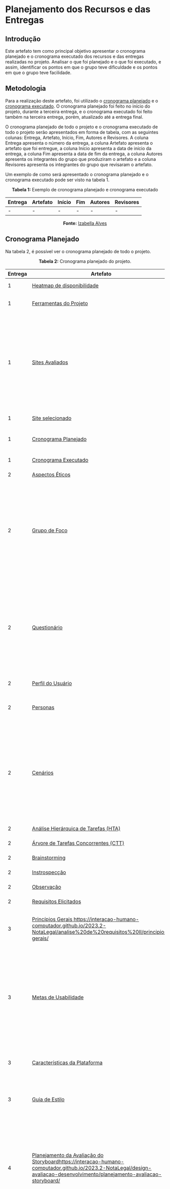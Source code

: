 # Planejamento dos Recursos e das Entregas

## Introdução

Este artefato tem como principal objetivo apresentar o cronograma planejado e o cronograma executado dos recursos e das entregas realizadas no projeto. Analisar o que foi planejado e o que foi executado, e assim, identificar os pontos em que o grupo teve dificuldade e os pontos em que o grupo teve facilidade.

## Metodologia

Para a realização deste artefato, foi utilizado o [cronograma planejado](https://interacao-humano-computador.github.io/2023.2-NotaLegal/planejamento%20do%20projeto/cronograma_planejado/) e o [cronograma executado](https://interacao-humano-computador.github.io/2023.2-NotaLegal/planejamento%20do%20projeto/cronograma_executado/#historico-de-versao). O cronograma planejado foi feito no início do projeto, durante a terceira entrega, e o cronograma executado foi feito também na terceira entrega, porém, atualizado até a entrega final.

O cronograma planejado de todo o projeto e o cronograma executado de todo o projeto serão apresentados em forma de tabela, com as seguintes colunas: Entrega, Artefato, Início, Fim, Autores e Revisores. A coluna Entrega apresenta o número da entrega, a coluna Artefato apresenta o artefato que foi entregue, a coluna Início apresenta a data de início da entrega, a coluna Fim apresenta a data de fim da entrega, a coluna Autores apresenta os integrantes do grupo que produziram o artefato e a coluna Revisores apresenta os integrantes do grupo que revisaram o artefato.

Um exemplo de como será apresentado o cronograma planejado e o cronograma executado pode ser visto na tabela 1.

  <div align="center">
        <p><b>Tabela 1:</b> Exemplo de cronograma planejado e cronograma executado</p>
        <table>
            <thead>
                <tr>
                    <th>Entrega</th>
                    <th>Artefato</th>
                    <th>Início</th>
                    <th>Fim</th>
                    <th>Autores</th>
                    <th>Revisores</th>
                </tr>
            </thead>
            <tbody>
                <tr>
                    <td>-</td>
                    <td>-</td>
                    <td>-</td>
                    <td>-</td>
                    <td>-</td>
                    <td>-</td>
                </tr>
            </tbody>
        </table>
        <p><b>Fonte:</b> <a href="https://github.com/izabellaalves">Izabella Alves</a></p>
    </div>

## Cronograma Planejado

Na tabela 2, é possível ver o cronograma planejado de todo o projeto.

  <div align="center">
        <p><b>Tabela 2:</b> Cronograma planejado do projeto.</p>
</div>

|Entrega | Artefato | Início | Fim | Autores | Revisores |
|-----------|--------|-----|---------|-----------|-------|
| 1 | [Heatmap de disponibilidade](https://interacao-humano-computador.github.io/2023.2-NotaLegal/planejamento%20do%20projeto/heatmap-disponibilidade/) | 06/set | 19/set | Gabriel Rosa |  Lucas Ribeiro|
| 1 | [Ferramentas do Projeto](https://interacao-humano-computador.github.io/2023.2-NotaLegal/planejamento%20do%20projeto/ferramentas/) | 06/set | 19/set|Lucas De Oliveira  | Lucas Victor|
| 1 | [Sites Avaliados](https://interacao-humano-computador.github.io/2023.2-NotaLegal/planejamento%20do%20projeto/site-escolhido/) | 06/set |19/set |Gabriel Rosa, Gabriel Zaranza, Izabella Alves, Lucas De Oliveira, Lucas Ribeiro, Lucas Victor, Zenilda Vieira | Lucas Victor |
| 1 | [Site selecionado](https://interacao-humano-computador.github.io/2023.2-NotaLegal/planejamento%20do%20projeto/lista-sites-avaliados/)  | 06/set | 19/set| Lucas Victor | Lucas De Oliveira |
| 1 | [Cronograma Planejado](https://interacao-humano-computador.github.io/2023.2-NotaLegal/planejamento%20do%20projeto/cronograma_planejado/) | 06/set | 19/set| Gabriel Rosa, Zenilda Vieira |Gabriel Zaranza |
| 1 | [Cronograma Executado](https://interacao-humano-computador.github.io/2023.2-NotaLegal/planejamento%20do%20projeto/cronograma_executado/) | 27/set| 27/set |Gabriel Rosa | Zenilda Vieira |
| 2 | [Aspectos Éticos](https://interacao-humano-computador.github.io/2023.2-NotaLegal/analise%20de%20requisitos/aspectos-eticos/) | 21/set |   24/set | Izabella Alves| Zenilda Vieira |
| 2 | [Grupo de Foco](https://interacao-humano-computador.github.io/2023.2-NotaLegal/analise%20de%20requisitos/tecnicas-perfil-usuario/grupo_de_foco/) | 21/set |  24/set| Gabriel Rosa, Gabriel Zaranza, Izabella Alves, Lucas De Oliveira, Lucas Ribeiro, Lucas Victor, Zenilda Vieira| Gabriel Rosa, Gabriel Zaranza, Izabella Alves, Lucas De Oliveira, Lucas Ribeiro, Lucas Victor, Zenilda Vieira|
| 2 | [Questionário](https://interacao-humano-computador.github.io/2023.2-NotaLegal/analise%20de%20requisitos/tecnicas-perfil-usuario/questionario/) | 21/set | 24/set | Gabriel Rosa, Gabriel Zaranza, Izabella Alves, Lucas De Oliveira, Lucas Ribeiro, Lucas Victor, Zenilda Vieira| Gabriel Rosa, Gabriel Zaranza, Izabella Alves, Lucas De Oliveira, Lucas Ribeiro, Lucas Victor, Zenilda Vieira|
| 2 |[ Perfil do Usuário](https://interacao-humano-computador.github.io/2023.2-NotaLegal/analise%20de%20requisitos/perfil_usuario/) | 25/set | 26/set | Gabriel Zaranza| Izabella Alves|
| 2 | [Personas](https://interacao-humano-computador.github.io/2023.2-NotaLegal/analise%20de%20requisitos/personas/) | 25/set | 26/set |Lucas De Oliveira, Lucas Victor |Zenilda Vieira |
| 2 | [Cenários](https://interacao-humano-computador.github.io/2023.2-NotaLegal/analise%20de%20requisitos/cenarios/) | 04/out | 07/out | Gabriel Rosa, Gabriel Zaranza, Izabella Alves, Lucas De Oliveira, Lucas Ribeiro Lucas Victor, Zenilda Vieira| Lucas De Oliveira |
| 2 | [Análise Hierárquica de Tarefas (HTA)](https://interacao-humano-computador.github.io/2023.2-NotaLegal/analise%20de%20requisitos/tecnicas-analise-de-tarefas/hta/) | 08/out | 09/out | Lucas Ribeiro| Izabella Alves|
| 2 | [Árvore de Tarefas Concorrentes (CTT)](https://interacao-humano-computador.github.io/2023.2-NotaLegal/analise%20de%20requisitos/tecnicas-analise-de-tarefas/ctt/) |08/out  | 09/out | Lucas Ribeiro| Izabella Alves|
| 2 | [Brainstorming](https://interacao-humano-computador.github.io/2023.2-NotaLegal/analise%20de%20requisitos/tecnicas-elicitacao/brainstorming/) |  21/set | 24/set | Gabriel Rosa| Lucas Victor|
| 2 | [Instrospecção](https://interacao-humano-computador.github.io/2023.2-NotaLegal/analise%20de%20requisitos/tecnicas-elicitacao/instrospeccao/) |  21/set | 24/set |Gabriel Rosa | Lucas Victor|
| 2 | [Observação](https://interacao-humano-computador.github.io/2023.2-NotaLegal/analise%20de%20requisitos/tecnicas-elicitacao/observacao/) |  21/set | 24/set |Gabriel Rosa | Lucas Victor|
| 2 | [Requisitos Elicitados](https://interacao-humano-computador.github.io/2023.2-NotaLegal/analise%20de%20requisitos/requisitos-elicitados/) |  21/set |  24/set| Gabriel Rosa| Lucas Victor|
| 3 | [Princípios Gerais ]()https://interacao-humano-computador.github.io/2023.2-NotaLegal/analise%20de%20requisitos%20II/principios-gerais/|  12/out| 15/out |Izabella Alves, Lucas Ribeiro |Gabriel Zaranza, Lucas Victor, Zenilda Vieira |
| 3 | [Metas de Usabilidade](https://interacao-humano-computador.github.io/2023.2-NotaLegal/analise%20de%20requisitos%20II/metas_de_usabilidade/) | 11/out | 11/out |Gabriel Rosa, Gabriel Zaranza, Izabella Alves, Lucas De Oliveira, Lucas Ribeiro, Lucas Victor, Zenilda Vieira |Gabriel Zaranza |
| 3 | [Características da Plataforma](https://interacao-humano-computador.github.io/2023.2-NotaLegal/analise%20de%20requisitos%20II/caracteristicas_da_plataforma/) |  12/out| 15/out | Gabriel Rosa, Lucas De Oliveira | Izabella Alves, Lucas Ribeiro|
| 3 | [Guia de Estilo](https://interacao-humano-computador.github.io/2023.2-NotaLegal/analise%20de%20requisitos%20II/guia_de_estilo/) | 12/out | 15/out | Gabriel Zaranza, Lucas Victor, Zenilda Vieira| Gabriel Rosa, Lucas De Oliveira|
| 4 | [Planejamento da Avaliação do Storyboard]()https://interacao-humano-computador.github.io/2023.2-NotaLegal/design-avaliacao-desenvolvimento/planejamento-avaliacao-storyboard/|  19/out| 21/out | Gabriel Rosa, Gabriel Zaranza, Izabella Alves, Lucas De Oliveira, Lucas Ribeiro, Lucas Victor, Zenilda Vieira| Lucas De Oliveira|
| 4 | [Planejamento da Avaliação das Tarefas](https://interacao-humano-computador.github.io/2023.2-NotaLegal/design-avaliacao-desenvolvimento/planejamento_analise_tarefas/)|  19/out| 21/out | Gabriel Rosa, Gabriel Zaranza, Izabella Alves, Lucas De Oliveira, Lucas Ribeiro, Lucas Victor, Zenilda Vieira| Lucas De Oliveira|
| 4 | [Teste Piloto da Avaliação do Storyboard](https://interacao-humano-computador.github.io/2023.2-NotaLegal/design-avaliacao-desenvolvimento/planejamento-avaliacao-storyboard/) | 19/out | 21/out | 	Gabriel Zaranza| Lucas De Oliveira|
| 4 | [Teste Piloto da Avaliação das Tarefas](https://interacao-humano-computador.github.io/2023.2-NotaLegal/design-avaliacao-desenvolvimento/planejamento_analise_tarefas/) | 19/out | 21/out | 	Gabriel Zaranza| Lucas De Oliveira|
| 4 | [Planejamento do Relato dos Resultados do Storyboard](https://interacao-humano-computador.github.io/2023.2-NotaLegal/design-avaliacao-desenvolvimento/planejamento-relato_storyboard/) |  22/out |  23/out| Lucas De Oliveira| Gabriel Rosa|
| 4 | [Planejamento do Relato dos Resultados das Tarefas](https://interacao-humano-computador.github.io/2023.2-NotaLegal/design-avaliacao-desenvolvimento/planejamento_relato_tarefas/) | 22/out  | 23/out | Lucas De Oliveira| Gabriel Rosa |
| 5 | [Relato dos Resultados do Storyboard](https://interacao-humano-computador.github.io/2023.2-NotaLegal/design-avaliacao-desenvolvimento%20II/relatos%20dos%20resultados%20-%20storyboard/consultar_extrato/) | 26/out | 29/out |Gabriel Rosa, Gabriel Zaranza | Lucas De Oliveira, Lucas Victor, Lucas Ribeiro|
| 5 | [Relato dos Resultados das Tarefas](https://interacao-humano-computador.github.io/2023.2-NotaLegal/design-avaliacao-desenvolvimento%20II/relatos%20dos%20resultados%20-%20storyboard/consultar_extrato/) | 26/out |  29/out| Gabriel Rosa, Gabriel Zaranza| Lucas De Oliveira, Lucas Victor, Lucas Ribeiro|
| 5 | [Planejamento da Avaliação do Protótipo de Papel](https://interacao-humano-computador.github.io/2023.2-NotaLegal/design-avaliacao-desenvolvimento%20II/prototipo_papel/planejamento_avaliacao_prototipo_papel/)|  26/out|  29/out| Gabriel Rosa, Gabriel Zaranza, Izabella Alves, Lucas De Oliveira, Lucas Ribeiro, Lucas Victor, Zenilda Vieira| Gabriel Rosa, Gabriel Zaranza, Izabella Alves, Lucas De Oliveira, Lucas Ribeiro, Lucas Victor, Zenilda Vieira|
| 5 | [Planejamento do Relato dos Resultados do Protótipo de Papel](https://interacao-humano-computador.github.io/2023.2-NotaLegal/design-avaliacao-desenvolvimento%20II/prototipo_papel/planejamento_relato_prototipo_papel/) |26/out | 29/out | Lucas De Oliveira, Lucas Victor, Lucas Ribeiro| Izabella Alves, Zenilda Vieira|
| 6.1 |[ Verificação - Grupo 02](https://interacao-humano-computador.github.io/2023.2-NotaLegal/verificacao/Grupo%202/verificacao-panorama-geral/) | 04/nov | 07/nov | Gabriel Rosa, Gabriel Zaranza, Izabella Alves, Lucas De Oliveira, Lucas Ribeiro, Lucas Victor, Zenilda Vieira| Gabriel Rosa, Gabriel Zaranza, Izabella Alves, Lucas De Oliveira, Lucas Ribeiro, Lucas Victor, Zenilda Vieira|
| 7 | [Relato dos Resultados do Protótipo de Baixa Fidelidade](https://interacao-humano-computador.github.io/2023.2-NotaLegal/design-avaliacao-desenvolvimento%20III/resultados-prototipo-papel/consultar-extrato/) |  11/nov| 14/nov |Gabriel Rosa, Gabriel Zaranza, Izabella Alves, Lucas De Oliveira, Lucas Ribeiro, Lucas Victor, Zenilda Vieira | Gabriel Rosa, Gabriel Zaranza, Izabella Alves, Lucas De Oliveira, Lucas Ribeiro, Lucas Victor, Zenilda Vieira|
| 7 | [Planejamento da Avaliação do Protótipo de Alta Fidelidade](https://interacao-humano-computador.github.io/2023.2-NotaLegal/design-avaliacao-desenvolvimento%20III/prototipo-alta-fidelidade/planejamento-avaliacao-prot-alta-fidelidade/)| 11/nov | 14/nov | Gabriel Zaranza, Lucas Ribeiro, Lucas Victor| Izabella Alves, Lucas De Oliveira, Gabriel Rosa|
| 7 | [Planejamento do Relato dos Resultados  do Protótipo de Alta Fidelidade](https://interacao-humano-computador.github.io/2023.2-NotaLegal/design-avaliacao-desenvolvimento%20III/prototipo-alta-fidelidade/planejamento-relato-prototipo-alta-fidelidade/) | 11/nov | 14/nov |Izabella Alves, Lucas De Oliveira, Gabriel Rosa| Gabriel Zaranza|
| 8 | [Relato dos Resultados do Protótipo de Alta Fidelidade](https://interacao-humano-computador.github.io/2023.2-NotaLegal/design-avaliacao-desenvolvimento%20IV/relato-prototipo-de-alta-fidelidade/consultar-extrato/) |  18/nov | 20/nov | Lucas Ribeiro, Lucas Victor| Gabriel Zaranza|
| 6.2 | [Verificação - Grupo 01](https://interacao-humano-computador.github.io/2023.2-NotaLegal/verificacao/Grupo-01/verificacao-panorama-geral/) | 18/nov | 21/nov |Gabriel Zaranza, Lucas Ribeiro, Lucas Victor| Izabella Alves, Lucas De Oliveira, Gabriel Rosa |Gabriel Zaranza, Lucas Ribeiro, Lucas Victor| Izabella Alves, Lucas De Oliveira, Gabriel Rosa |
| Entrega final | Desenvolvimento da etapa final |25/nov | 28/nov | Gabriel Zaranza, Lucas Ribeiro, Lucas Victor, Izabella Alves, Lucas De Oliveira, Gabriel Rosa| Gabriel Zaranza, Lucas Ribeiro, Lucas Victor, Izabella Alves, Lucas De Oliveira, Gabriel Rosa| 


<div align="center">
    <p><b>Fonte:</b> <a href="https://github.com/izabellaalves">Izabella Alves</a></p>
</div>

## Cronograma Executado

Na tabela 3, é possível ver o cronograma executado de todo o projeto.

<div align="center">
    <p><b>Tabela 3:</b> Cronograma executado do projeto.</p>
</div>

| Entrega | Artefato | Início | Fim | Autores | Revisores |
|---------|----------|--------|-----|---------|-----------|
| 1       | [Heatmap de disponibilidade](https://interacao-humano-computador.github.io/2023.2-NotaLegal/planejamento%20do%20projeto/heatmap-disponibilidade/) | 07/09/2023 |29/09/2023 | Gabriel Rosa | Izabella Alves |
| 1       | [Ferramentas do Projeto](https://interacao-humano-computador.github.io/2023.2-NotaLegal/planejamento%20do%20projeto/heatmap-disponibilidade/) | 13/09/2023 | 11/10/2023 | Lucas de Oliveira |Zenilda Vieira, Izabella Alves, Gabriel Rosa, Lucas Ribeiro |
| 1       | [Sites Avaliados](https://interacao-humano-computador.github.io/2023.2-NotaLegal/planejamento%20do%20projeto/lista-sites-avaliados/) | 06/09/2023 |	11/10/2023 | Gabriel Rosa, Gabriel Zaranza, Izabella Alves, Lucas De Oliveira, Lucas Ribeiro, Lucas Victor, Zenilda Vieira | Gabriel Rosa, Gabriel Zaranza, Izabella Alves, Lucas De Oliveira, Lucas Ribeiro, Lucas Victor, Zenilda Vieira |
| 1       | [Site Selecionado](https://interacao-humano-computador.github.io/2023.2-NotaLegal/planejamento%20do%20projeto/site-escolhido/) | 13/09/2023 | 	20/09/2023| Lucas Victor  | Lucas De Oliveira |
| 1       | [Cronograma Planejado](https://interacao-humano-computador.github.io/2023.2-NotaLegal/planejamento%20do%20projeto/cronograma_planejado/) | 06/09/2023	 | 27/09/2023|Zenilda Vieira, Gabriel Rosa| Gabriel Zaranza|
| 1       | [Processo de Design](https://interacao-humano-computador.github.io/2023.2-NotaLegal/planejamento%20do%20projeto/processo-de-design/) | 06/09/2023 | 18/09/2023 | Gabriel Zaranza, Izabella Alves, Lucas Ribeiro | Gabriel Zaranza, Izabella Alves, Lucas Ribeiro |
|1|[Cronograma Executado](https://interacao-humano-computador.github.io/2023.2-NotaLegal/planejamento%20do%20projeto/cronograma_executado/) | 18/09/2023	| 06/12/2023| Zenilda Vieira| Gabriel Rosa, Gabriel Zaranza, Izabella Alves, Lucas De Oliveira, Lucas Ribeiro, Lucas Victor, Zenilda Vieira |
| 2       | [Aspectos Éticos](https://interacao-humano-computador.github.io/2023.2-NotaLegal/analise%20de%20requisitos/aspectos-eticos/) |  23/09/2023| 23/09/2023 |  Izabella Alves|  Gabriel Zaranza|
| 2       | [TCLE](https://interacao-humano-computador.github.io/2023.2-NotaLegal/analise%20de%20requisitos/tecnicas-perfil-usuario/termo_de_consentimento_perfilUsuario/) | 	25/09/2023 | 	25/10/2023 | Gabriel Zaranza | Izabella Alves |
| 2       | [Grupo de Foco](https://interacao-humano-computador.github.io/2023.2-NotaLegal/analise%20de%20requisitos/tecnicas-perfil-usuario/grupo_de_foco/) | 28/09/2023 | 02/10/2023	 | Gabriel Rosa | Gabriel Zaranza |
| 2       | [Questionário](https://interacao-humano-computador.github.io/2023.2-NotaLegal/analise%20de%20requisitos/tecnicas-perfil-usuario/questionario/) | 	29/09/2023 | 30/09/2023 |Gabriel Zaranza  | Gabriel Rosa |
| 2       | [Perfil do Usuário](https://interacao-humano-computador.github.io/2023.2-NotaLegal/analise%20de%20requisitos/perfil_usuario/) | 25/09/2023	 | 30/09/2023 |  documento	Gabriel Zaranza | Gabriel Rosa |
| 2       | [Personas](https://interacao-humano-computador.github.io/2023.2-NotaLegal/analise%20de%20requisitos/personas/) | 25/09/2023	 | 29/10/2023 | Lucas De Oliveira, Lucas Victor | Lucas De Oliveira, Lucas Victor |
| 2       | [Cenários](https://interacao-humano-computador.github.io/2023.2-NotaLegal/analise%20de%20requisitos/cenarios/) | 07/10/2023	 |  13/10/2023	|  Gabriel Rosa, Gabriel Zaranza, Izabella Alves, Lucas De Oliveira, Lucas Ribeiro, Lucas Victor, Zenilda Vieira | Gabriel Rosa, Gabriel Zaranza, Izabella Alves, Lucas De Oliveira, Lucas Ribeiro, Lucas Victor, Zenilda Vieira  |
| 2       | [Análise Hierárquica de Tarefas (HTA)](https://interacao-humano-computador.github.io/2023.2-NotaLegal/analise%20de%20requisitos/tecnicas-analise-de-tarefas/hta/) | 08/10/2023	 | 12/10/2023 |  Gabriel Rosa, Gabriel Zaranza, Izabella Alves, Lucas De Oliveira, Lucas Ribeiro, Lucas Victor, Zenilda Vieira | Gabriel Rosa, Gabriel Zaranza, Izabella Alves, Lucas De Oliveira, Lucas Ribeiro, Lucas Victor, Zenilda Vieira |
| 2       | [Árvore de Tarefas Concorrentes (CTT)](https://interacao-humano-computador.github.io/2023.2-NotaLegal/analise%20de%20requisitos/tecnicas-analise-de-tarefas/ctt/) | 08/10/2023	 |16/10/2023	|  Gabriel Rosa, Gabriel Zaranza, Izabella Alves, Lucas De Oliveira, Lucas Ribeiro, Lucas Victor, Zenilda Vieira |  Gabriel Rosa, Gabriel Zaranza, Izabella Alves, Lucas De Oliveira, Lucas Ribeiro, Lucas Victor, Zenilda Vieira |
| 2       | [Brainstorming](https://interacao-humano-computador.github.io/2023.2-NotaLegal/analise%20de%20requisitos/tecnicas-elicitacao/brainstorming/) |  29/09/2023	| 10/10/2023	 | Gabriel Zaranza | Lucas Victor |
| 2       | [Introspecção](https://interacao-humano-computador.github.io/2023.2-NotaLegal/analise%20de%20requisitos/tecnicas-elicitacao/instrospeccao/) | 23/09/2023 |10/10/2023	  |  Izabella Alves, Lucas de Oliveira| Lucas Victor |
| 2       | [Observação](https://interacao-humano-computador.github.io/2023.2-NotaLegal/analise%20de%20requisitos/tecnicas-elicitacao/observacao/) | 28/09/2023	 | 13/10/2023	 | Zenilda Vieira |Izabella Alves |
| 2       | [Requisitos Elicitados](https://interacao-humano-computador.github.io/2023.2-NotaLegal/analise%20de%20requisitos/requisitos-elicitados/) |  29/09/2023	| 25/10/2023	 |  Izabella Alves, Gabriel Rosa	| Gabriel Zaranza |
| 3       | [Princípios Gerais](https://interacao-humano-computador.github.io/2023.2-NotaLegal/analise%20de%20requisitos%20II/principios-gerais/) | 14/10/2023	 | 20/10/2023	 | Izabella Alves, Gabriel Zaranza, Zenilda Vieira | Gabriel Rosa |
| 3       | [Metas de Usabilidade](https://interacao-humano-computador.github.io/2023.2-NotaLegal/analise%20de%20requisitos%20II/metas_de_usabilidade/) | 15/10/2023	 |  16/10/2023	| Gabriel Zaranza, Lucas de Oliveira | Gabriel Zaranza, Lucas de Oliveira |
| 3       | [Características da Plataforma](https://interacao-humano-computador.github.io/2023.2-NotaLegal/analise%20de%20requisitos%20II/caracteristicas_da_plataforma/) | 15/10/2023	 | 08/11/2023	 | Gabriel Rosa | Lucas de Oliveira |
| 3       | [Guia de Estilo](https://interacao-humano-computador.github.io/2023.2-NotaLegal/analise%20de%20requisitos%20II/guia_de_estilo/) | 20/10/2023	 | 20/10/2023	 |  Lucas Victor, Lucas Ribeiro| Izabella Alves |
| 4       | [Planejamento da Avaliação do Storyboard](https://interacao-humano-computador.github.io/2023.2-NotaLegal/design-avaliacao-desenvolvimento/planejamento-avaliacao-storyboard/) | 21/10/2023	 | 31/10/2023	 |Izabella Alves, Gabriel Zaranza | Zenilda Vieira |
| 4       | [Planejamento da Avaliação das Tarefas](https://interacao-humano-computador.github.io/2023.2-NotaLegal/design-avaliacao-desenvolvimento/planejamento_analise_tarefas/) | 20/10/2023	 | 27/10/2023	 | Gabriel Rosa | Gabriel Zaranza |
| 4       | [Teste Piloto da Avaliação do Storyboard](https://interacao-humano-computador.github.io/2023.2-NotaLegal/design-avaliacao-desenvolvimento/planejamento-avaliacao-storyboard/) | 23/10/2023 | 23/10/2023 | Izabella Alves, Zenilda Vieira | Lucas Ribeiro |
| 4       | [Teste Piloto da Avaliação das Tarefas](https://interacao-humano-computador.github.io/2023.2-NotaLegal/design-avaliacao-desenvolvimento/planejamento_analise_tarefas/) | 23/10/2023 | 23/10/2023 | Gabriel Rosa, Gabriel Zaranza | Gabriel Zaranza |
| 4       | [Planejamento do Relato dos Resultados do Storyboard](https://interacao-humano-computador.github.io/2023.2-NotaLegal/design-avaliacao-desenvolvimento/planejamento-relato_storyboard/) | 27/10/2023	 | 25/11/2023	 |  Zenilda Vieira, Lucas Ribeiro| Lucas Victor |
| 4       | [Planejamento do Relato dos Resultados das Tarefas](https://interacao-humano-computador.github.io/2023.2-NotaLegal/design-avaliacao-desenvolvimento/planejamento_relato_tarefas/) | 28/10/2023	 | 30/10/2023	 | Lucas de Oliveira, Lucas Victor | Izabella ALves |
| 5       | [Relato dos Resultados do Storyboard](https://interacao-humano-computador.github.io/2023.2-NotaLegal/design-avaliacao-desenvolvimento%20II/relatos%20dos%20resultados%20-%20storyboard/consultar_extrato/) | 31/10/2023 | 08/11/2023 | Gabriel Rosa, Gabriel Zaranza, Izabella Alves, Lucas De Oliveira, Lucas Ribeiro, Lucas Victor, Zenilda Vieira |  Gabriel Rosa, Gabriel Zaranza, Izabella Alves, Lucas De Oliveira, Lucas Ribeiro, Lucas Victor, Zenilda Vieira |
| 5       | [Relato dos Resultados das Tarefas](https://interacao-humano-computador.github.io/2023.2-NotaLegal/design-avaliacao-desenvolvimento%20II/relatos%20dos%20resultados%20-%20analise%20de%20tarefas/consultar_extrato/) |31/10/2023  | 08/11/2023 | Gabriel Rosa, Gabriel Zaranza, Izabella Alves, Lucas De Oliveira, Lucas Ribeiro, Lucas Victor, Zenilda Vieira | Gabriel Rosa, Gabriel Zaranza, Izabella Alves, Lucas De Oliveira, Lucas Ribeiro, Lucas Victor, Zenilda Vieira |
| 5       | [Planejamento da Avaliação do Protótipo de Papel](https://interacao-humano-computador.github.io/2023.2-NotaLegal/design-avaliacao-desenvolvimento%20II/prototipo_papel/planejamento_avaliacao_prototipo_papel/) | 02/11/2023	 | 07/11/2023	 | Gabriel Rosa, Lucas Ribeiro | Izabella Alves |
| 5       | [Planejamento do Relato dos Resultados do Protótipo de Papel](https://interacao-humano-computador.github.io/2023.2-NotaLegal/design-avaliacao-desenvolvimento%20II/prototipo_papel/planejamento_relato_prototipo_papel/) | 04/11/2023	 |  06/11/2023	| Zenilda Vieira, Izabella Alves, Gabriel Zaranza | Lucas Ribeiro |
| 6.1     | [Verificação - Grupo 02](https://interacao-humano-computador.github.io/2023.2-NotaLegal/verificacao/Grupo%202/verificacao-panorama-geral/) | 09/11/2023 | 15/11/2023 |  Gabriel Rosa, Gabriel Zaranza, Izabella Alves, Lucas De Oliveira, Lucas Ribeiro, Lucas Victor, Zenilda Vieira  |  Gabriel Rosa, Gabriel Zaranza, Izabella Alves, Lucas De Oliveira, Lucas Ribeiro, Lucas Victor, Zenilda Vieira  |
| 7       | [Relato dos Resultados do Protótipo de Baixa Fidelidade](https://interacao-humano-computador.github.io/2023.2-NotaLegal/design-avaliacao-desenvolvimento%20III/resultados-prototipo-papel/consultar-extrato/) | 16/11/2023 | 21/11/2023 | Gabriel Rosa, Gabriel Zaranza, Izabella Alves, Lucas De Oliveira, Lucas Ribeiro, Lucas Victor, Zenilda Vieira  |  Gabriel Rosa, Gabriel Zaranza, Izabella Alves, Lucas De Oliveira, Lucas Ribeiro, Lucas Victor, Zenilda Vieira  |
| 7       | [Planejamento da Avaliação do Protótipo de Alta Fidelidade](https://interacao-humano-computador.github.io/2023.2-NotaLegal/design-avaliacao-desenvolvimento%20III/prototipo-alta-fidelidade/planejamento-avaliacao-prot-alta-fidelidade/) | 16/11/2023	 | 20/11/2023	 |  Gabriel Zaranza, Lucas de Oliveira| Izabella Alves |
| 7       | [Planejamento do Relato dos Resultados do Protótipo de Alta Fidelidade](https://interacao-humano-computador.github.io/2023.2-NotaLegal/design-avaliacao-desenvolvimento%20III/prototipo-alta-fidelidade/planejamento-relato-prototipo-alta-fidelidade/) | 14/11/2023	 | 16/11/2023	 | Izabella Alves, Gabriel Rosa | Lucas Ribeiro |
| 8       | [Relato dos Resultados do Protótipo de Alta Fidelidade](https://interacao-humano-computador.github.io/2023.2-NotaLegal/design-avaliacao-desenvolvimento%20IV/relato-prototipo-de-alta-fidelidade/consultar-extrato/) | 24/11/2023 | 28/11/2023 | Gabriel Rosa, Gabriel Zaranza, Izabella Alves, Lucas De Oliveira, Lucas Ribeiro, Lucas Victor, Zenilda Vieira  | Gabriel Rosa, Gabriel Zaranza, Izabella Alves, Lucas De Oliveira, Lucas Ribeiro, Lucas Victor, Zenilda Vieira  |
| 6.2     | [Verificação  Grupo 01](https://interacao-humano-computador.github.io/2023.2-NotaLegal/verificacao/Grupo-01/verificacao-panorama-geral/) | 24/11/2023 | 28/11/2023 | Gabriel Rosa, Gabriel Zaranza, Izabella Alves, Lucas De Oliveira, Lucas Ribeiro, Lucas Victor, Zenilda Vieira  | Gabriel Rosa, Gabriel Zaranza, Izabella Alves, Lucas De Oliveira, Lucas Ribeiro, Lucas Victor, Zenilda Vieira  |
| Entrega final | [Site Selecionado](https://interacao-humano-computador.github.io/2023.2-NotaLegal/entrega-final/site-selecionado/)                                         | 02/12/2023 | 02/12/2023 | Lucas De Oliveira | Zenilda Vieira |
| Entrega final | [ Ciclo de Vida](https://interacao-humano-computador.github.io/2023.2-NotaLegal/entrega-final/ciclo-de-vida/)                                              | 05/12/2023 | 05/12/2023 | Izabella Alves | Zenilda Vieira |
| Entrega final | [Planejamento dos Recursos e das Entregas](https://interacao-humano-computador.github.io/2023.2-NotaLegal/entrega-final/planejamento-recursos-e-entregas/) | 03/12/2023 | 03/12/2023 | Izabella Alves | Lucas Victor |
| Entrega final | [ Execução do projeto](https://interacao-humano-computador.github.io/2023.2-NotaLegal/entrega-final/execucao-projeto/)                                     | 01/12/2023 | 01/12/2023 | Lucas Ribeiro | Lucas de Oliveira |
| Entrega final | [Resultados Alcançados](https://interacao-humano-computador.github.io/2023.2-NotaLegal/entrega-final/resultados-alcan%C3%A7ados/)                          | 02/12/2023 | 02/12/2023 | Lucas de Oliveira | Lucas Victor |
| Entrega final | [Técnicas Utilizadas](https://interacao-humano-computador.github.io/2023.2-NotaLegal/entrega-final/tecnicas_utilizadas/)                                   | 02/12/2023 | 02/12/2023 | Gabriel Rosa | Lucas de Oliveira |
| Entrega final | [Artefatos Criados](https://interacao-humano-computador.github.io/2023.2-NotaLegal/entrega-final/artefatos-criados/)                                       | 24/11/2023 | 05/12/2023 | Zenilda Vieira | Izabella Alves |
| Entrega final | [Avaliação dos Protótipos ](https://interacao-humano-computador.github.io/2023.2-NotaLegal/entrega-final/sintese-avaliacao-prototipos/)                    | 30/11/2023 | 01/12/2023 | Lucas Ribeiro | Lucas de Oliveira |
| Entrega final | [Método de Verificação](https://interacao-humano-computador.github.io/2023.2-NotaLegal/entrega-final/verificacoes/)                                        | 03/12/2023 | 03/12/2023 | Gabriel Zaranza | Lucas de Oliveira |
| Entrega final | [Ferramentas Utilizadas](https://interacao-humano-computador.github.io/2023.2-NotaLegal/entrega-final/sintese-de-ferramentas-utilizadas/)                  | 05/12/2023 | 05/12/2023 | Lucas Victor | Zenilda Vieira |
| Entrega final | [Apresentações](https://interacao-humano-computador.github.io/2023.2-NotaLegal/entrega-final/tabela-apresentacoes/)                                        | 24/11/2023 | 06/12/2023| Zenilda Vieira | Lucas de Oliveira |


<div align="center">
    <p><b>Fonte:</b> <a href="https://github.com/izabellaalves">Izabella Alves</a></p>
</div>

## Bibliografia

> [Entrega Final](https://requisitos-de-software.github.io/2023.1-VLC/#/entrega_final/entrega_final?id=_2-planejamento-dos-recursos), VLC. FGA, Gama, 2023. Acesso em: 02 de dezembro de 2023.
>

## Histórico de Versões


| Versão | Data | Descrição | Autor | Revisor |
| :----: | ---- | --------- | ----- | ------- |
| `1.0`  |03/12/2023| Criação do documento | [Izabella Alves](https://github.com/izabellaalves) |[Lucas Víctor](https://github.com/Lucas13032003) |
